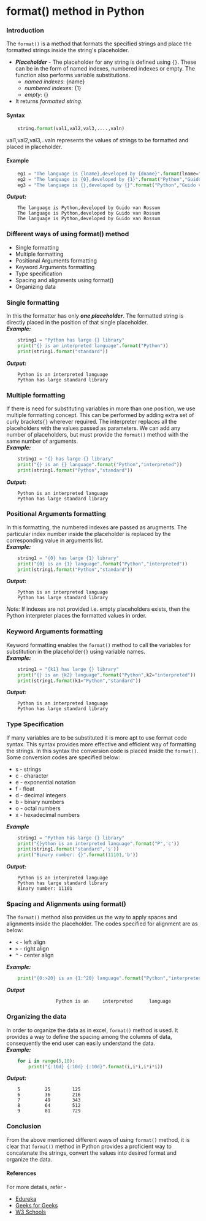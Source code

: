 # format() method in Python
### Introduction  
The ```format()``` is a method that formats the specified strings and place the formatted strings inside the string's placeholder.  
- ***Placeholder*** - The placeholder for any string is defined using ```{}```. These can be in the form of named indexes, numbered indexes or empty. The function also performs variable substitutions. 
   - *named indexes*: {name}
   - *numbered indexes*: {1}
   - *empty*: {}  
- It returns *formatted string*.

#### Syntax
~~~py
	string.format(val1,val2,val3,....,valn)
~~~
val1,val2,val3,..valn represents the values of strings to be formatted and placed in placeholder.  
#### Example  
~~~py
	eg1 = "The language is {lname},developed by {dname}".format(lname="Python",dname="Guido van Rossum")
	eg2 = "The language is {0},developed by {1}".format("Python","Guido van Rossum")
	eg3 = "The language is {},developed by {}".format("Python","Guido van Rossum")
~~~  
***Output:***
~~~output
	The language is Python,developed by Guido van Rossum
	The language is Python,developed by Guido van Rossum
	The language is Python,developed by Guido van Rossum
~~~
### Different ways of using format() method
   - Single formatting
   - Multiple formatting
   - Positional Arguments formatting
   - Keyword Arguments formatting
   - Type specification
   - Spacing and alignments using format()
   - Organizing data

### Single formatting  
In this the formatter has only ***one placeholder***. The formatted string is directly placed in the position of that single placeholder.  
***Example:***  
~~~py
	string1 = "Python has large {} library"
	print("{} is an interpreted language".format("Python"))
	print(string1.format("standard")) 
~~~
***Output:***  
~~~output
	Python is an interpreted language
	Python has large standard library
~~~
### Multiple formatting 
If there is need for substituting variables in more than one position, we use multiple formatting concept. This can be performed by adding extra set of curly brackets```{}``` wherever required. The interpreter replaces all the placeholders with the values passed as parameters. We can add any number of placeholders, but must provide the ```format()``` method with the same number of arguments.  
***Example:***
~~~py
	string1 = "{} has large {} library"
	print("{} is an {} language".format("Python","interpreted"))
	print(string1.format("Python","standard")) 
~~~
***Output:***  
~~~output
	Python is an interpreted language
	Python has large standard library
~~~
### Positional Arguments formatting
In this formatting, the numbered indexes are passed as arugments. The particular index number inside the placeholder is replaced by the corresponding value in arguments list.  
***Example:*** 
~~~py
	string1 = "{0} has large {1} library"
	print("{0} is an {1} language".format("Python","interpreted"))
	print(string1.format("Python","standard")) 
~~~
***Output:***
~~~output
	Python is an interpreted language
	Python has large standard library
~~~
*Note:* If indexes are not provided i.e. empty placeholders exists, then the Python interpreter places the formatted values in order.  
### Keyword Arguments formatting
Keyword formatting enables the ```format()``` method to call the variables for substitution in the placeholder```{}``` using variable names.  
***Example:***  
~~~py
	string1 = "{k1} has large {} library"
	print("{} is an {k2} language".format("Python",k2="interpreted"))
	print(string1.format(k1="Python","standard")) 
~~~
***Output:***
~~~output
	Python is an interpreted language
	Python has large standard library
~~~  
### Type Specification
If many variables are to be substituted it is more apt to use format code syntax. This syntax provides more effective and efficient way of formatting the strings. In this syntax the conversion code is placed inside the ```format()```. Some conversion codes are specified below:  
  - s - strings
  - c - character
  - e - exponential notation
  - f - float
  - d - decimal integers
  - b - binary numbers
  - o - octal numbers
  - x - hexadecimal numbers  

***Example***
~~~py
	string1 = "Python has large {} library"
	print("{}ython is an interpreted language".format("P",'c'))
	print(string1.format("standard",'s')) 
	print("Binary number: {}".format(11101,'b'))
~~~
***Output:***
~~~output
	Python is an interpreted language
	Python has large standard library
	Binary number: 11101
~~~ 
### Spacing and Alignments using format()
The ```format()``` method also provides us the way to apply spaces and alignments inside the placeholder. The codes specified for alignment are as below:  
  - ```<``` - left align
  - ```>``` - right align
  - ```^``` - center align

***Example:*** 
~~~py 
	print("{0:>20} is an {1:^20} language".format("Python","interpreted")) 
~~~
***Output*** 
~~~output
	              Python is an     interpreted      language
~~~
### Organizing the data
In order to organize the data as in excel, ```format()``` method is used. It provides a way to define the spacing among the columns of data, consequently the end user can easily understand the data.  
***Example:*** 
~~~py
	for i in range(5,10):
		print("{:10d} {:10d} {:10d}".format(i,i*i,i*i*i))
~~~
***Output:***
~~~output
	5         25        125
	6         36        216
	7         49        343
	8         64        512
	9         81        729
~~~
### Conclusion
From the above mentioned different ways of using ```format()``` method, it is clear that ```format()``` method in Python provides a proficient way to concatenate the strings, convert the values into desired format and organize the data.
#### References
For more details, refer - 
 - [Edureka](https://www.edureka.co/blog/format-function-in-python/)
 - [Geeks for Geeks](https://www.geeksforgeeks.org/python-string-format-method/)
 - [W3 Schools](https://www.w3schools.com/python/ref_string_format.asp)
